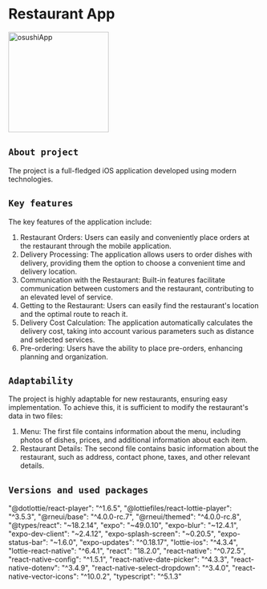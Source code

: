 # Restaurant App

<img src="https://github.com/TigerTimofey/Osushi-app/assets/119110538/3d39d4bc-b4e0-42ae-8c4d-4d98398cba74" width="200" alt="osushiApp">


## `About project`
The project is a full-fledged iOS application developed using modern technologies.

## `Key features`

The key features of the application include:
1. Restaurant Orders: Users can easily and conveniently place orders at the restaurant through the mobile application.
2. Delivery Processing: The application allows users to order dishes with delivery, providing them the option to choose a convenient time and delivery location.
3. Communication with the Restaurant: Built-in features facilitate communication between customers and the restaurant, contributing to an elevated level of service.
4. Getting to the Restaurant: Users can easily find the restaurant's location and the optimal route to reach it.
5. Delivery Cost Calculation: The application automatically calculates the delivery cost, taking into account various parameters such as distance and selected services.
6. Pre-ordering: Users have the ability to place pre-orders, enhancing planning and organization.

## `Adaptability`

The project is highly adaptable for new restaurants, ensuring easy implementation. To achieve this, it is sufficient to modify the restaurant's data in two files:
1. Menu: The first file contains information about the menu, including photos of dishes, prices, and additional information about each item.
2. Restaurant Details: The second file contains basic information about the restaurant, such as address, contact phone, taxes, and other relevant details.


## `Versions and used packages`

"@dotlottie/react-player": "^1.6.5",
"@lottiefiles/react-lottie-player": "^3.5.3",
"@rneui/base": "^4.0.0-rc.7",
"@rneui/themed": "^4.0.0-rc.8",
"@types/react": "~18.2.14",
"expo": "~49.0.10",
"expo-blur": "~12.4.1",
"expo-dev-client": "~2.4.12",
"expo-splash-screen": "~0.20.5",
"expo-status-bar": "~1.6.0",
"expo-updates": "^0.18.17",
"lottie-ios": "^4.3.4",
"lottie-react-native": "^6.4.1",
"react": "18.2.0",
"react-native": "^0.72.5",
"react-native-config": "^1.5.1",
"react-native-date-picker": "^4.3.3",
"react-native-dotenv": "^3.4.9",
"react-native-select-dropdown": "^3.4.0",
"react-native-vector-icons": "^10.0.2",
"typescript": "^5.1.3"
